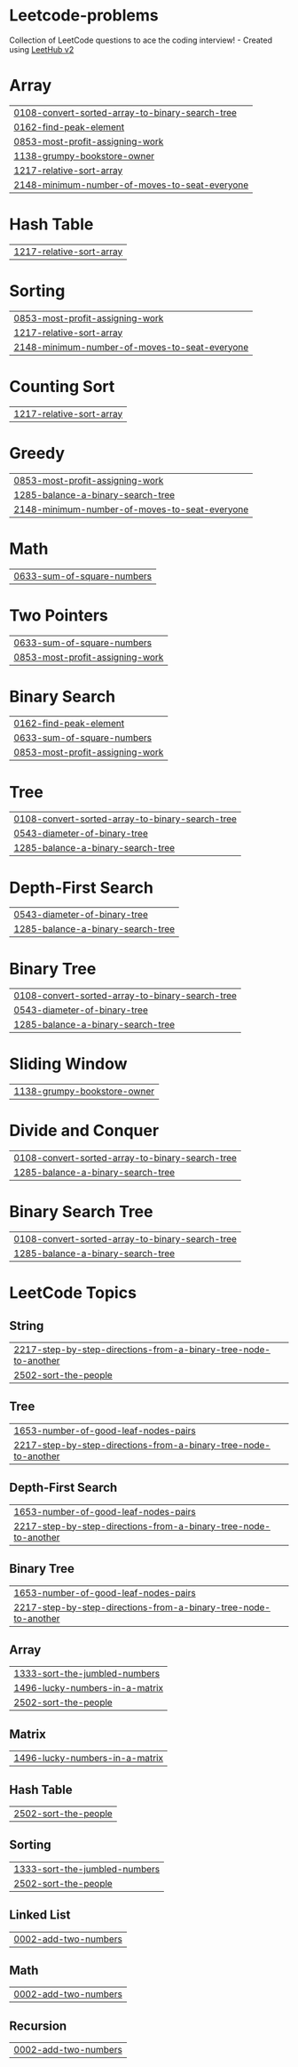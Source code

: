 # Leetcode-problems
Collection of LeetCode questions to ace the coding interview! - Created using [LeetHub v2](https://github.com/arunbhardwaj/LeetHub-2.0)


# Array
|  |
| ------- |
| [0108-convert-sorted-array-to-binary-search-tree](https://github.com/Maruthi-Teja/Leetcode-problems/tree/master/0108-convert-sorted-array-to-binary-search-tree) |
| [0162-find-peak-element](https://github.com/Maruthi-Teja/Leetcode-problems/tree/master/0162-find-peak-element) |
| [0853-most-profit-assigning-work](https://github.com/Maruthi-Teja/Leetcode-problems/tree/master/0853-most-profit-assigning-work) |
| [1138-grumpy-bookstore-owner](https://github.com/Maruthi-Teja/Leetcode-problems/tree/master/1138-grumpy-bookstore-owner) |
| [1217-relative-sort-array](https://github.com/Maruthi-Teja/Leetcode-problems/tree/master/1217-relative-sort-array) |
| [2148-minimum-number-of-moves-to-seat-everyone](https://github.com/Maruthi-Teja/Leetcode-problems/tree/master/2148-minimum-number-of-moves-to-seat-everyone) |
# Hash Table
|  |
| ------- |
| [1217-relative-sort-array](https://github.com/Maruthi-Teja/Leetcode-problems/tree/master/1217-relative-sort-array) |
# Sorting
|  |
| ------- |
| [0853-most-profit-assigning-work](https://github.com/Maruthi-Teja/Leetcode-problems/tree/master/0853-most-profit-assigning-work) |
| [1217-relative-sort-array](https://github.com/Maruthi-Teja/Leetcode-problems/tree/master/1217-relative-sort-array) |
| [2148-minimum-number-of-moves-to-seat-everyone](https://github.com/Maruthi-Teja/Leetcode-problems/tree/master/2148-minimum-number-of-moves-to-seat-everyone) |
# Counting Sort
|  |
| ------- |
| [1217-relative-sort-array](https://github.com/Maruthi-Teja/Leetcode-problems/tree/master/1217-relative-sort-array) |
# Greedy
|  |
| ------- |
| [0853-most-profit-assigning-work](https://github.com/Maruthi-Teja/Leetcode-problems/tree/master/0853-most-profit-assigning-work) |
| [1285-balance-a-binary-search-tree](https://github.com/Maruthi-Teja/Leetcode-problems/tree/master/1285-balance-a-binary-search-tree) |
| [2148-minimum-number-of-moves-to-seat-everyone](https://github.com/Maruthi-Teja/Leetcode-problems/tree/master/2148-minimum-number-of-moves-to-seat-everyone) |
# Math
|  |
| ------- |
| [0633-sum-of-square-numbers](https://github.com/Maruthi-Teja/Leetcode-problems/tree/master/0633-sum-of-square-numbers) |
# Two Pointers
|  |
| ------- |
| [0633-sum-of-square-numbers](https://github.com/Maruthi-Teja/Leetcode-problems/tree/master/0633-sum-of-square-numbers) |
| [0853-most-profit-assigning-work](https://github.com/Maruthi-Teja/Leetcode-problems/tree/master/0853-most-profit-assigning-work) |
# Binary Search
|  |
| ------- |
| [0162-find-peak-element](https://github.com/Maruthi-Teja/Leetcode-problems/tree/master/0162-find-peak-element) |
| [0633-sum-of-square-numbers](https://github.com/Maruthi-Teja/Leetcode-problems/tree/master/0633-sum-of-square-numbers) |
| [0853-most-profit-assigning-work](https://github.com/Maruthi-Teja/Leetcode-problems/tree/master/0853-most-profit-assigning-work) |
# Tree
|  |
| ------- |
| [0108-convert-sorted-array-to-binary-search-tree](https://github.com/Maruthi-Teja/Leetcode-problems/tree/master/0108-convert-sorted-array-to-binary-search-tree) |
| [0543-diameter-of-binary-tree](https://github.com/Maruthi-Teja/Leetcode-problems/tree/master/0543-diameter-of-binary-tree) |
| [1285-balance-a-binary-search-tree](https://github.com/Maruthi-Teja/Leetcode-problems/tree/master/1285-balance-a-binary-search-tree) |
# Depth-First Search
|  |
| ------- |
| [0543-diameter-of-binary-tree](https://github.com/Maruthi-Teja/Leetcode-problems/tree/master/0543-diameter-of-binary-tree) |
| [1285-balance-a-binary-search-tree](https://github.com/Maruthi-Teja/Leetcode-problems/tree/master/1285-balance-a-binary-search-tree) |
# Binary Tree
|  |
| ------- |
| [0108-convert-sorted-array-to-binary-search-tree](https://github.com/Maruthi-Teja/Leetcode-problems/tree/master/0108-convert-sorted-array-to-binary-search-tree) |
| [0543-diameter-of-binary-tree](https://github.com/Maruthi-Teja/Leetcode-problems/tree/master/0543-diameter-of-binary-tree) |
| [1285-balance-a-binary-search-tree](https://github.com/Maruthi-Teja/Leetcode-problems/tree/master/1285-balance-a-binary-search-tree) |
# Sliding Window
|  |
| ------- |
| [1138-grumpy-bookstore-owner](https://github.com/Maruthi-Teja/Leetcode-problems/tree/master/1138-grumpy-bookstore-owner) |
# Divide and Conquer
|  |
| ------- |
| [0108-convert-sorted-array-to-binary-search-tree](https://github.com/Maruthi-Teja/Leetcode-problems/tree/master/0108-convert-sorted-array-to-binary-search-tree) |
| [1285-balance-a-binary-search-tree](https://github.com/Maruthi-Teja/Leetcode-problems/tree/master/1285-balance-a-binary-search-tree) |
# Binary Search Tree
|  |
| ------- |
| [0108-convert-sorted-array-to-binary-search-tree](https://github.com/Maruthi-Teja/Leetcode-problems/tree/master/0108-convert-sorted-array-to-binary-search-tree) |
| [1285-balance-a-binary-search-tree](https://github.com/Maruthi-Teja/Leetcode-problems/tree/master/1285-balance-a-binary-search-tree) |
<!---LeetCode Topics Start-->
# LeetCode Topics
## String
|  |
| ------- |
| [2217-step-by-step-directions-from-a-binary-tree-node-to-another](https://github.com/Maruthi-Teja/Leetcode-problems/tree/master/2217-step-by-step-directions-from-a-binary-tree-node-to-another) |
| [2502-sort-the-people](https://github.com/Maruthi-Teja/Leetcode-problems/tree/master/2502-sort-the-people) |
## Tree
|  |
| ------- |
| [1653-number-of-good-leaf-nodes-pairs](https://github.com/Maruthi-Teja/Leetcode-problems/tree/master/1653-number-of-good-leaf-nodes-pairs) |
| [2217-step-by-step-directions-from-a-binary-tree-node-to-another](https://github.com/Maruthi-Teja/Leetcode-problems/tree/master/2217-step-by-step-directions-from-a-binary-tree-node-to-another) |
## Depth-First Search
|  |
| ------- |
| [1653-number-of-good-leaf-nodes-pairs](https://github.com/Maruthi-Teja/Leetcode-problems/tree/master/1653-number-of-good-leaf-nodes-pairs) |
| [2217-step-by-step-directions-from-a-binary-tree-node-to-another](https://github.com/Maruthi-Teja/Leetcode-problems/tree/master/2217-step-by-step-directions-from-a-binary-tree-node-to-another) |
## Binary Tree
|  |
| ------- |
| [1653-number-of-good-leaf-nodes-pairs](https://github.com/Maruthi-Teja/Leetcode-problems/tree/master/1653-number-of-good-leaf-nodes-pairs) |
| [2217-step-by-step-directions-from-a-binary-tree-node-to-another](https://github.com/Maruthi-Teja/Leetcode-problems/tree/master/2217-step-by-step-directions-from-a-binary-tree-node-to-another) |
## Array
|  |
| ------- |
| [1333-sort-the-jumbled-numbers](https://github.com/Maruthi-Teja/Leetcode-problems/tree/master/1333-sort-the-jumbled-numbers) |
| [1496-lucky-numbers-in-a-matrix](https://github.com/Maruthi-Teja/Leetcode-problems/tree/master/1496-lucky-numbers-in-a-matrix) |
| [2502-sort-the-people](https://github.com/Maruthi-Teja/Leetcode-problems/tree/master/2502-sort-the-people) |
## Matrix
|  |
| ------- |
| [1496-lucky-numbers-in-a-matrix](https://github.com/Maruthi-Teja/Leetcode-problems/tree/master/1496-lucky-numbers-in-a-matrix) |
## Hash Table
|  |
| ------- |
| [2502-sort-the-people](https://github.com/Maruthi-Teja/Leetcode-problems/tree/master/2502-sort-the-people) |
## Sorting
|  |
| ------- |
| [1333-sort-the-jumbled-numbers](https://github.com/Maruthi-Teja/Leetcode-problems/tree/master/1333-sort-the-jumbled-numbers) |
| [2502-sort-the-people](https://github.com/Maruthi-Teja/Leetcode-problems/tree/master/2502-sort-the-people) |
## Linked List
|  |
| ------- |
| [0002-add-two-numbers](https://github.com/Maruthi-Teja/Leetcode-problems/tree/master/0002-add-two-numbers) |
## Math
|  |
| ------- |
| [0002-add-two-numbers](https://github.com/Maruthi-Teja/Leetcode-problems/tree/master/0002-add-two-numbers) |
## Recursion
|  |
| ------- |
| [0002-add-two-numbers](https://github.com/Maruthi-Teja/Leetcode-problems/tree/master/0002-add-two-numbers) |
<!---LeetCode Topics End-->